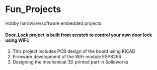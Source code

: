 # Fun_Projects
Hobby hardware/software embedded projects:

#### Door_Lock project is built from scratch to control your own door lock using WiFi:
1. This project includes PCB design of the board using KiCAD
2. Firmware development of the WiFi module ESP8266
3. Designing the mechanical 3D printed part in Solidworks

